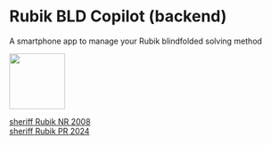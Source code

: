# Rubik BLD Copilot (backend) 

A smartphone app to manage your Rubik blindfolded solving method

<img width=100 src="https://i.ibb.co/TcYYJjc/48301f3f3f2449f3eafb874add5a966e-removebg-preview.png">

[sheriff Rubik NR 2008](https://www.youtube.com/watch?v=RD9LsOT2KCQ&ab_channel=sheriff19891989)  
[sheriff Rubik PR 2024](https://www.youtube.com/watch?v=70QKovD5SjE&ab_channel=sheriff19891989)
